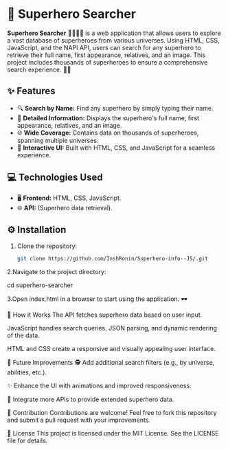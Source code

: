 # 🌟 Superhero Searcher

**Superhero Searcher** 🦸‍♂️🦸‍♀️ is a web application that allows users to explore a vast database of superheroes from various universes. Using HTML, CSS, JavaScript, and the NAPI API, users can search for any superhero to retrieve their full name, first appearance, relatives, and an image. This project includes thousands of superheroes to ensure a comprehensive search experience. 🕵️‍♂️

## ✨ Features
- 🔍 **Search by Name:** Find any superhero by simply typing their name.
- 📝 **Detailed Information:** Displays the superhero's full name, first appearance, relatives, and an image.
- 🌐 **Wide Coverage:** Contains data on thousands of superheroes, spanning multiple universes.
- 🎨 **Interactive UI:** Built with HTML, CSS, and JavaScript for a seamless experience.

## 💻 Technologies Used
- 🖥️ **Frontend:** HTML, CSS, JavaScript.
- 🌐 **API:** (Superhero data retrieval).

## ⚙️ Installation
1. Clone the repository:
   ```bash
   git clone https://github.com/InshRonin/Superhero-info--JS/.git

2.Navigate to the project directory:

cd superhero-searcher



3.Open index.html in a browser to start using the application. 🕶️

🚀 How it Works
The API fetches superhero data based on user input.

JavaScript handles search queries, JSON parsing, and dynamic rendering of the data.

HTML and CSS create a responsive and visually appealing user interface.

🌈 Future Improvements
🕵️ Add additional search filters (e.g., by universe, abilities, etc.).

✨ Enhance the UI with animations and improved responsiveness.

🔗 Integrate more APIs to provide extended superhero data.

🙌 Contribution
Contributions are welcome! Feel free to fork this repository and submit a pull request with your improvements.

📝 License
This project is licensed under the MIT License. See the LICENSE file for details.
